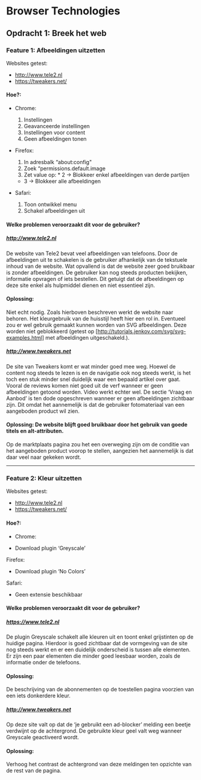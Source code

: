 # Browser Technologies  

## Opdracht 1: Breek het web  

### Feature 1: Afbeeldingen uitzetten  

Websites getest: 
* http://www.tele2.nl
* https://tweakers.net/

#### Hoe?: 
* Chrome:
    1.  Instellingen 
    2.  Geavanceerde instellingen 
    3.  Instellingen voor content 
    4.  Geen afbeeldingen tonen
* Firefox: 
    1.  In adresbalk “about:config" 
    2.  Zoek “permissions.default.image 
    3.  Zet value op: 
	  * 2 -> Blokkeer enkel afbeeldingen van derde partijen
    * 3 -> Blokkeer alle afbeeldingen 

* Safari:
    1. Toon ontwikkel menu 
    2. Schakel afbeeldingen uit

#### Welke problemen veroorzaakt dit voor de gebruiker?
##### http://www.tele2.nl
De website van Tele2 bevat veel afbeeldingen van telefoons. 
Door de afbeeldingen uit te schakelen is de gebruiker afhankelijk van de tekstuele inhoud van de website. 
Wat opvallend is dat de website zeer goed bruikbaar is zonder afbeeldingen. De gebruiker kan nog steeds producten bekijken,
informatie opvragen of iets bestellen. Dit getuigt dat de afbeeldingen op deze site enkel als hulpmiddel dienen
en niet essentieel zijn.

#### Oplossing: 
Niet echt nodig. Zoals hierboven beschreven werkt de website naar behoren. 
Het kleurgebruik van de huisstijl heeft hier een rol in. Eventueel zou er wel gebruik gemaakt kunnen worden 
van SVG afbeeldingen. Deze worden niet geblokkeerd (getest op [http://tutorials.jenkov.com/svg/svg-examples.html] met afbeeldingen uitgeschakeld.).

##### http://www.tweakers.net
De site van Tweakers komt er wat minder goed mee weg. 
Hoewel de content nog steeds te lezen is en de navigatie ook nog steeds werkt, 
is het toch een stuk minder snel duidelijk waar een bepaald artikel over gaat. 
Vooral de reviews komen niet goed uit de verf wanneer er geen afbeeldingen getoond worden. 
Video werkt echter wel. De sectie ‘Vraag en Aanbod’ is ten dode opgeschreven wanneer er geen afbeeldingen zichtbaar zijn. 
Dit omdat het aannemelijk is dat de gebruiker fotomateriaal van een aangeboden product wil zien.

#### Oplossing: De website blijft goed bruikbaar door het gebruik van goede titels en alt-attributen. 
Op de marktplaats pagina zou het een overweging zijn om de conditie van het aangeboden product voorop te stellen, 
aangezien het aannemelijk is dat daar veel naar gekeken wordt.

___

### Feature 2: Kleur uitzetten

Websites getest: 
 * http://www.tele2.nl
 * https://tweakers.net/
 
#### Hoe?: 
* Chrome:
+ Download plugin ‘Greyscale’

Firefox: 
+ Download plugin ‘No Colors’

Safari: 
+ Geen extensie beschikbaar

#### Welke problemen veroorzaakt dit voor de gebruiker?

##### https://www.tele2.nl
De plugin Greyscale schakelt alle kleuren uit en toont enkel grijstinten op de huidige pagina.
Hierdoor is goed zichtbaar dat de vormgeving van de site nog steeds werkt en er een duidelijk onderscheid is 
tussen alle elementen. Er zijn een paar elementen die minder goed leesbaar worden, zoals de informatie onder de telefoons.

#### Oplossing: 
De beschrijving van de abonnementen op de toestellen pagina voorzien van een iets donkerdere kleur.

##### http://www.tweakers.net
Op deze site valt op dat de ‘je gebruikt een ad-blocker’ melding een beetje verdwijnt op de achtergrond. 
De gebruikte kleur geel valt weg wanneer Greyscale geactiveerd wordt.

#### Oplossing: 
Verhoog het contrast de achtergrond van deze meldingen ten opzichte van de rest van de pagina.
